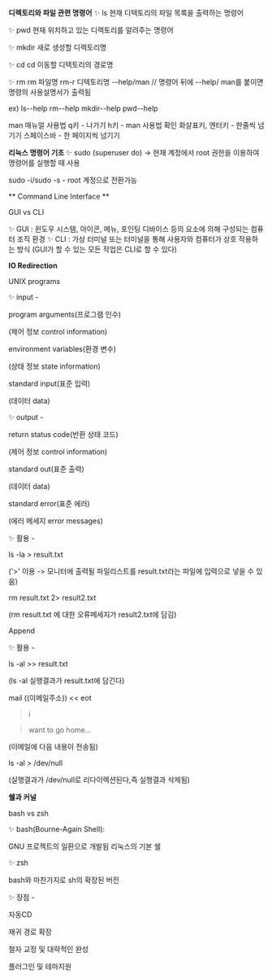 **디렉토리와 파일 관련 명령어**
✨ ls
현재 디택토리의 파일 목록을 출력하는 명령어

✨ pwd
현재 위치하고 있는 디렉토리를 알려주는 명령어

✨ mkdir
새로 생성할 디렉토리명

✨ cd
cd 이동할 디텍토리의 경로명

✨ rm
rm 파일명
rm-r 디텍토리명
--help/man // 명령어 뒤에 --help/ man를 붙이면 명령의 사용설명서가 출력됨

ex)
ls--help
rm--help
mkdir--help
pwd--help

man 매뉴얼 사용법
q키 - 나가기
h키 - man 사용법 확인
화살표키, 엔터키 - 한줄씩 넘기기
스페이스바 - 한 페이지씩 넘기기


**리눅스 명령어 기초**
✨ sudo (superuser do)
-> 현재 계정에서 root 권한을 이용하여 명령어를 실행할 때 사용

sudo -i/sudo -s - root 계정으로 전환가능


** Command Line Interface **

GUI vs CLI

✨ GUI : 윈도우 시스템, 아이콘, 메뉴, 포인팅 디바이스 등의 요소에 의해 구성되는 컴퓨터 조직 환경
✨ CLI : 가상 터미널 또는 터미널을 통해 사용자와 컴퓨터가 상호 작용하는 방식 (GUI가 할 수 있는 모든 작업은 CLI로 할 수 있다)

**IO Redirection**

UNIX programs

✨ input -

program arguments(프로그램 인수)

(제어 정보 control information)

environment variables(환경 변수)

(상태 정보 state information)

standard input(표준 입력)

(데이터 data)

✨ output -

return status code(반환 상태 코드)

(제어 정보 control information)

standard out(표준 출력)

(데이터 data)

standard error(표준 에러)

(에러 메세지 error messages)

✨ 활용 -

ls -la > result.txt

('>' 이용 -> 모니터에 출력될 파일리스트를 result.txt라는 파일에 입력으로 넣을 수 있음)

rm result.txt 2> result2.txt

(rm result.txt 에 대한 오류메세지가 result2.txt에 담김)

Append

✨ 활용 -

ls -al >> result.txt

(ls -al 실행결과가 result.txt에 담긴다)

mail ((이메일주소)) << eot

> i

> want to go home...

(이메일에 다음 내용이 전송됨)

ls -al > /dev/null

(실행결과가 /dev/null로 리다이렉션된다,즉 실행결과 삭제됨)

**쉘과 커널**

bash vs zsh

✨ bash(Bourne-Again Shell):

GNU 프로젝트의 일환으로 개발됨 리눅스의 기본 쉘

✨ zsh

bash와 마찬가지로 sh의 확장된 버전

✨ 장점 -

자동CD

재귀 경로 확장

철자 교정 및 대략적인 완성

플러그인 및 테마지원
